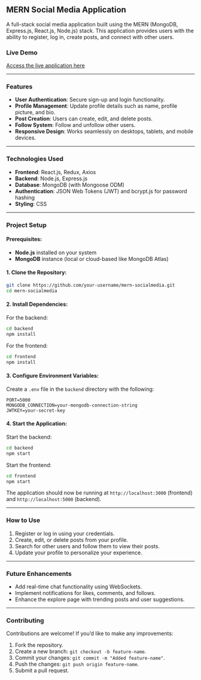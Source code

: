 ## MERN Social Media Application

A full-stack social media application built using the MERN (MongoDB, Express.js, React.js, Node.js) stack. This application provides users with the ability to register, log in, create posts, and connect with other users.  

### **Live Demo**
[Access the live application here](https://mern-socialmedia-master.onrender.com)

---

### **Features**
- **User Authentication**: Secure sign-up and login functionality.
- **Profile Management**: Update profile details such as name, profile picture, and bio.
- **Post Creation**: Users can create, edit, and delete posts.
- **Follow System**: Follow and unfollow other users.
- **Responsive Design**: Works seamlessly on desktops, tablets, and mobile devices.

---

### **Technologies Used**
- **Frontend**: React.js, Redux, Axios
- **Backend**: Node.js, Express.js
- **Database**: MongoDB (with Mongoose ODM)
- **Authentication**: JSON Web Tokens (JWT) and bcrypt.js for password hashing
- **Styling**: CSS

---

### **Project Setup**

#### Prerequisites:
- **Node.js** installed on your system
- **MongoDB** instance (local or cloud-based like MongoDB Atlas)

#### 1. Clone the Repository:
```bash
git clone https://github.com/your-username/mern-socialmedia.git
cd mern-socialmedia
```

#### 2. Install Dependencies:
For the backend:
```bash
cd backend
npm install
```

For the frontend:
```bash
cd frontend
npm install
```

#### 3. Configure Environment Variables:
Create a `.env` file in the `backend` directory with the following:
```env
PORT=5000
MONGODB_CONNECTION=your-mongodb-connection-string
JWTKEY=your-secret-key
```

#### 4. Start the Application:
Start the backend:
```bash
cd backend
npm start
```

Start the frontend:
```bash
cd frontend
npm start
```

The application should now be running at `http://localhost:3000` (frontend) and `http://localhost:5000` (backend).

---

### **How to Use**
1. Register or log in using your credentials.
2. Create, edit, or delete posts from your profile.
3. Search for other users and follow them to view their posts.
4. Update your profile to personalize your experience.

---

### **Future Enhancements**
- Add real-time chat functionality using WebSockets.
- Implement notifications for likes, comments, and follows.
- Enhance the explore page with trending posts and user suggestions.

---

### **Contributing**
Contributions are welcome! If you’d like to make any improvements:
1. Fork the repository.
2. Create a new branch: `git checkout -b feature-name`.
3. Commit your changes: `git commit -m "Added feature-name"`.
4. Push the changes: `git push origin feature-name`.
5. Submit a pull request.
